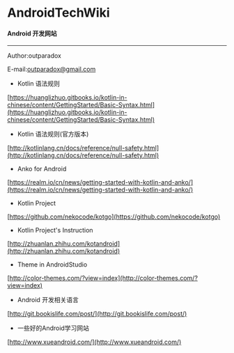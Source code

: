 # AndroidTechWiki

#### Android 开发网站
***
 Author:outparadox
 
 E-mail:outparadox@gmail.com
 
 * Kotlin 语法规则

 [https://huanglizhuo.gitbooks.io/kotlin-in-chinese/content/GettingStarted/Basic-Syntax.html](https://huanglizhuo.gitbooks.io/kotlin-in-chinese/content/GettingStarted/Basic-Syntax.html)  


* Kotlin 语法规则(官方版本)
 
 [http://kotlinlang.cn/docs/reference/null-safety.html](http://kotlinlang.cn/docs/reference/null-safety.html)

 
* Anko for Android
 
 [https://realm.io/cn/news/getting-started-with-kotlin-and-anko/](https://realm.io/cn/news/getting-started-with-kotlin-and-anko/)

* Kotlin Project

 [https://github.com/nekocode/kotgo](https://github.com/nekocode/kotgo)

* Kotlin Project's Instruction

 [http://zhuanlan.zhihu.com/kotandroid](http://zhuanlan.zhihu.com/kotandroid)


* Theme in AndroidStudio

 [http://color-themes.com/?view=index](http://color-themes.com/?view=index)
 
* Android 开发相关语言
 
 [http://git.bookislife.com/post/](http://git.bookislife.com/post/)

* 一些好的Android学习网站

 [http://www.xueandroid.com/](http://www.xueandroid.com/) 



